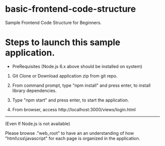 # basic-frontend-code-structure
Sample Frontend Code Structure for Beginners. 

# Steps to launch this sample application.

- PreRequisites (Node.js 6.x above should be installed on system)

1) Git Clone or Download application zip from git repo.

2) From command prompt, type "npm install" and press enter, to install library dependencies.

3) Type "npm start" and press enter, to start the application.

4) From browser, access http://localhost:3000/views/login.html
---

(Even If Node.js is not available)

Please browse .\"web_root" to have an an understanding of how "html\css\javascript" for each page is organized in the application.

